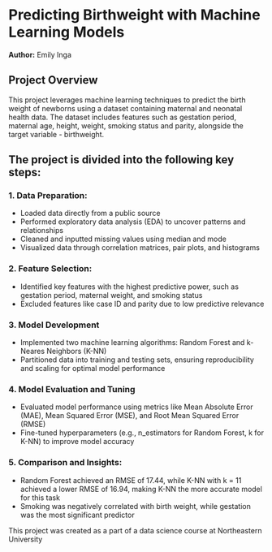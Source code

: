 # Predicting Birthweight with Machine Learning Models
**Author:** Emily Inga

## Project Overview
This project leverages machine learning techniques to predict the birth weight of newborns using a dataset containing maternal and neonatal health data. The dataset includes features such as gestation period, maternal age, height, weight, smoking status and parity, alongside the target variable - birthweight.

## The project is divided into the following key steps:
### 1. Data Preparation:
  - Loaded data directly from a public source
  - Performed exploratory data analysis (EDA) to uncover patterns and relationships
  - Cleaned and inputted missing values using median and mode
  - Visualized data through correlation matrices, pair plots, and histograms
### 2. Feature Selection:
  - Identified key features with the highest predictive power, such as gestation period, maternal weight, and smoking status
  - Excluded features like case ID and parity due to low predictive relevance
### 3. Model Development
  - Implemented two machine learning algorithms: Random Forest and k-Neares Neighbors (K-NN)
  - Partitioned data into training and testing sets, ensuring reproducibility and scaling for optimal model performance
### 4. Model Evaluation and Tuning
  - Evaluated model performance using metrics like Mean Absolute Error (MAE), Mean Squared Error (MSE), and Root Mean Squared Error (RMSE)
  - Fine-tuned hyperparameters (e.g., n_estimators for Random Forest, k for K-NN) to improve model accuracy
### 5. Comparison and Insights:
  - Random Forest achieved an RMSE of 17.44, while K-NN with k = 11 achieved a lower RMSE of 16.94, making K-NN the more accurate model for this task
  - Smoking was negatively correlated with birth weight, while gestation was the most significant predictor

This project was created as a part of a data science course at Northeastern University
